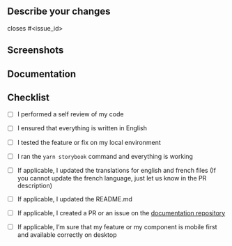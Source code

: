 ## Describe your changes

<!-- Please provide the issue id if applicable, else remove the line -->
closes #<issue_id>

<!-- Please give some details about what you did and the way you did it -->

## Screenshots

<!-- Please provide some screenshots if applicable -->

## Documentation

<!-- Please provide a link to the issue or PR of the documentation (https://docs.web.start-ui.com) if applicable -->

## Checklist

 - [ ] I performed a self review of my code
 - [ ] I ensured that everything is written in English
 - [ ] I tested the feature or fix on my local environment
 - [ ] I ran the `yarn storybook` command and everything is working
 - [ ] If applicable, I updated the translations for english and french files
      (If you cannot update the french language, just let us know in the PR description)
 - [ ] If applicable, I updated the README.md
 - [ ] If applicable, I created a PR or an issue on the [documentation repository](https://github.com/bearstudio/start-ui-web-docs/)
 - [ ] If applicable, I’m sure that my feature or my component is mobile first and available correctly on desktop




